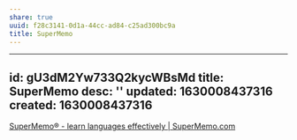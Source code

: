 ```yaml
---
share: true
uuid: f28c3141-0d1a-44cc-ad84-c25ad300bc9a
title: SuperMemo
---
```

---
id: gU3dM2Yw733Q2kycWBsMd
title: SuperMemo
desc: ''
updated: 1630008437316
created: 1630008437316
---

[SuperMemo® - learn languages effectively | SuperMemo.com](https://www.supermemo.com/en)
